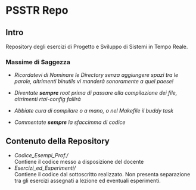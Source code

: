 # PSSTR Repo

## Intro
Repository degli esercizi di Progetto e Sviluppo di Sistemi in Tempo Reale. 

### Massime di Saggezza
- *Ricordatevi di Nominare le Directory senza aggiungere spazi tra le parole, altrimenti binutils vi manderà sonoramente a quel paese!*

- *Diventate **sempre** root prima di passare alla compilazione dei file, altrimenti rtai-config fallirà*
 
- *Abbiate cura di compilare o a mano, o nel Makefile il buddy task*

- *Commentate **sempre** la sfaccimma di codice*

## Contenuto della Repository

- *Codice_Esempi_Prof./*  
    Contiene il codice messo a disposizione del docente
- *Esercizi_ed_Esperimenti/*  
    Contiene il codice dal sottoscritto realizzato. Non presenta separazione tra gli esercizi assegnati a lezione ed eventuali esperimenti.
